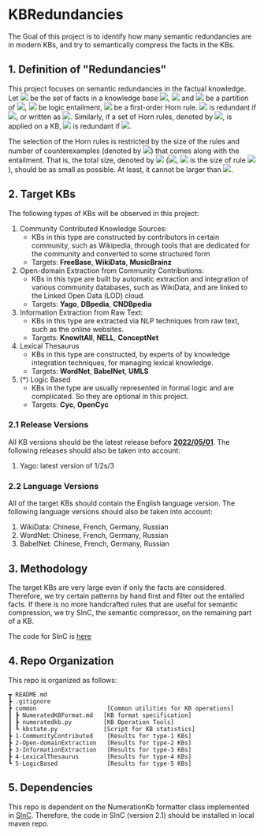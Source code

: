 # KBRedundancies

The Goal of this project is to identify how many semantic redundancies are in modern KBs, and try to semantically compress the facts in the KBs.

## 1. Definition of "Redundancies"

This project focuses on semantic redundancies in the factual knowledge.
Let <img src="https://latex.codecogs.com/svg.latex?\mathcal{F}" /> be the set of facts in a knowledge base <img src="https://latex.codecogs.com/svg.latex?\mathcal{B}" />, <img src="https://latex.codecogs.com/svg.latex?\mathcal{N}" /> and <img src="https://latex.codecogs.com/svg.latex?\mathcal{R}" /> be a partition of <img src="https://latex.codecogs.com/svg.latex?\mathcal{F}" />, <img src="https://latex.codecogs.com/svg.latex?\models" /> be logic entailment, <img src="https://latex.codecogs.com/svg.latex?r" /> be a first-order Horn rule.
<img src="https://latex.codecogs.com/svg.latex?\mathcal{R}" /> is redundant if <img src="https://latex.codecogs.com/svg.latex?\mathcal{N}\land{r}\models\mathcal{R}" />, or written as <img src="https://latex.codecogs.com/svg.latex?\mathcal{N}\models_r\mathcal{R}" />.
Similarly, if a set of Horn rules, denoted by <img src="https://latex.codecogs.com/svg.latex?\mathcal{H}" />, is applied on a KB, <img src="https://latex.codecogs.com/svg.latex?\mathcal{R}" /> is redundant if <img src="https://latex.codecogs.com/svg.latex?\mathcal{N}\models_\mathcal{H}\mathcal{R}" />.

The selection of the Horn rules is restricted by the size of the rules and number of counterexamples (denoted by <img src="https://latex.codecogs.com/svg.latex?\mathcal{C}" />) that comes along with the entailment.
That is, the total size, denoted by <img src="https://latex.codecogs.com/svg.latex?\|\mathcal{H}\|+|\mathcal{N}|+|\mathcal{C}|" /> (<img src="https://latex.codecogs.com/svg.latex?\textstyle\|\mathcal{H}\|=\sum_{r\in\mathcal{H}}|r|" />, <img src="https://latex.codecogs.com/svg.latex?|r|" /> is the size of rule <img src="https://latex.codecogs.com/svg.latex?r" />), should be as small as possible.
At least, it cannot be larger than <img src="https://latex.codecogs.com/svg.latex?|\mathcal{B}|" />.

## 2. Target KBs

The following types of KBs will be observed in this project:

1. Community Contributed Knowledge Sources:
   - KBs in this type are constructed by contributors in certain community, such as Wikipedia, through tools that are dedicated for the community and converted to some structured form
   - Targets: **FreeBase**, **WikiData**, **MusicBrainz**
2. Open-domain Extraction from Community Contributions:
   - KBs in this type are built by automatic extraction and integration of various community databases, such as WikiData, and are linked to the Linked Open Data (LOD) cloud.
   - Targets: **Yago**, **DBpedia**, **CNDBpedia**
3. Information Extraction from Raw Text:
   - KBs in this type are extracted via NLP techniques from raw text, such as the online websites.
   - Targets: **KnowItAll**, **NELL**, **ConceptNet**
4. Lexical Thesaurus
   - KBs in this type are constructed, by experts of by knowledge integration techniques, for managing lexical knowledge.
   - Targets: **WordNet**, **BabelNet**, **UMLS**
5. (\*) Logic Based
   - KBs in the type are usually represented in formal logic and are complicated. So they are optional in this project.
   - Targets: **Cyc**, **OpenCyc**

### 2.1 Release Versions

All KB versions should be the latest release before **[2022/05/01](https://)**.
The following releases should also be taken into account:

1. Yago: latest version of 1/2s/3

### 2.2 Language Versions

All of the target KBs should contain the English language version. The following language versions should also be taken into account:

1. WikiData: Chinese, French, Germany, Russian
2. WordNet: Chinese, French, Germany, Russian
3. BabelNet: Chinese, French, Germany, Russian

## 3. Methodology

The target KBs are very large even if only the facts are considered. Therefore, we try certain patterns by hand first and filter out the entailed facts. If there is no more handcrafted rules that are useful for semantic compression, we try SInC, the semantic compressor, on the remaining part of a KB.

The code for SInC is [here](https://github.com/TramsWang/SInC)

## 4. Repo Organization

This repo is organized as follows:

```
┳ README.md
┣ .gitignore
┣ common                    [Common utilities for KB operations]
┃ ┣ NumeratedKBFormat.md   [KB format specification]
┃ ┣ numeratedkb.py         [KB Operation Tools]
┃ ┗ kbstate.py             [Script for KB statistics]
┣ 1-CommunityContributed    [Results for type-1 KBs]
┣ 2-Open-domainExtraction   [Results for type-2 KBs]
┣ 3-InformationExtraction   [Results for type-3 KBs]
┣ 4-LexicalThesaurus        [Results for type-4 KBs]
┗ 5-LogicBased              [Results for type-5 KBs]
```

## 5. Dependencies
This repo is dependent on the NumerationKb formatter class implemented in [SInC](https://github.com/TramsWang/SInC).
Therefore, the code in SInC (version 2.1) should be installed in local maven repo.